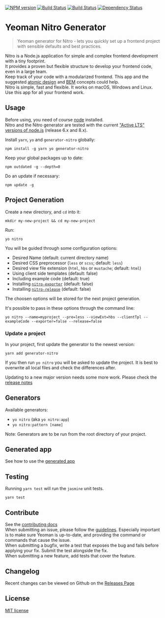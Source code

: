 [![NPM version][npm-image]][npm-url] [![Build Status][travis-image]][travis-url] [![Build Status][appveyor-image]][appveyor-url] [![Dependency Status][daviddm-image]][daviddm-url]

# Yeoman Nitro Generator

> Yeoman generator for Nitro - lets you quickly set up a frontend project with sensible defaults and best practices.

Nitro is a Node.js application for simple and complex frontend development with a tiny footprint.  
It provides a proven but flexible structure to develop your frontend code, even in a large team.  
Keep track of your code with a modularized frontend. This app and the suggested
[atomic design](http://bradfrost.com/blog/post/atomic-web-design/) and [BEM](https://en.bem.info/method/definitions/)
concepts could help.  
Nitro is simple, fast and flexible. It works on macOS, Windows and Linux. Use this app for all your frontend work.

## Usage

Before using, you need of course [node](https://nodejs.org/) installed.  
Nitro and the Nitro generator are tested with the current 
["Active LTS" versions of node.js](https://github.com/nodejs/Release#release-schedule) (release 6.x and 8.x).

Install `yarn`, `yo` and `generator-nitro` globally:

    npm install -g yarn yo generator-nitro

Keep your global packages up to date:

    npm outdated -g --depth=0

Do an update if necessary:

    npm update -g

## Project Generation

Create a new directory, and `cd` into it:

    mkdir my-new-project && cd my-new-project

Run:

    yo nitro

You will be guided through some configuration options:

* Desired Name (default: current directory name)
* Desired CSS preprocessor (`less` or `scss`; default: `less`)
* Desired view file extension (`html`, `hbs` or `mustache`; default: `html`)
* Using client side templates (default: false)
* Including example code (default: true)
* Installing [`nitro-exporter`](https://www.npmjs.com/package/nitro-exporter) (default: false)
* Installing [`nitro-release`](https://www.npmjs.com/package/nitro-release) (default: false)

The choosen options will be stored for the next project generation.

It's possible to pass in these options through the command line:

    yo nitro --name=myproject --pre=less --viewExt=hbs --clientTpl --exampleCode --exporter=false --release=false

### Update a project

In your project, first update the generator to the newest version:

    yarn add generator-nitro

If you then run `yo nitro` you will be asked to update the project. 
It is best to overwrite all local files and check the differences after.

Updating to a new major version needs some more work. Please check the [release notes](https://github.com/namics/generator-nitro/releases)

## Generators

Available generators:

* `yo nitro` (aka `yo nitro:app`)
* `yo nitro:pattern [name]`

Note: Generators are to be run from the root directory of your project.

## Generated app

See how to use the [generated app](generators/app/templates/project/docs/nitro.md)

## Testing

Running `yarn test` will run the `jasmine` unit tests.

    yarn test

## Contribute

See the [contributing docs](https://github.com/yeoman/yeoman/blob/master/contributing.md)  
When submitting an issue, please follow the [guidelines](https://github.com/yeoman/yeoman/blob/master/contributing.md#issue-submission).
Especially important is to make sure Yeoman is up-to-date, and providing the command or commands that cause the issue.  
When submitting a bugfix, write a test that exposes the bug and fails before applying your fix. Submit the test alongside the fix.  
When submitting a new feature, add tests that cover the feature.

## Changelog

Recent changes can be viewed on Github on the [Releases Page](https://github.com/namics/generator-nitro/releases)

## License

[MIT license](http://opensource.org/licenses/MIT)

[npm-image]: https://badge.fury.io/js/generator-nitro.svg
[npm-url]: https://npmjs.org/package/generator-nitro
[travis-image]: https://travis-ci.org/namics/generator-nitro.svg?branch=master
[travis-url]: https://travis-ci.org/namics/generator-nitro
[appveyor-image]: https://ci.appveyor.com/api/projects/status/0580phm813ccdbhr/branch/master?svg=true
[appveyor-url]: https://ci.appveyor.com/project/namics/generator-nitro/branch/master
[daviddm-image]: https://david-dm.org/namics/generator-nitro.svg?theme=shields.io
[daviddm-url]: https://david-dm.org/namics/generator-nitro
